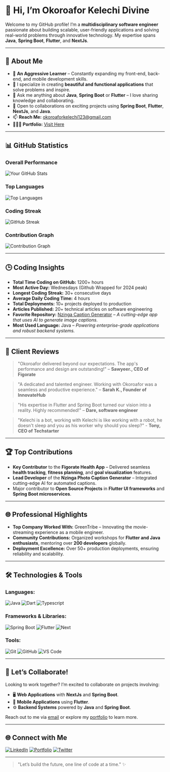 # 👋 Hi, I’m **Okoroafor Kelechi Divine**

Welcome to my GitHub profile! I’m a **multidisciplinary software engineer** passionate about building scalable, user-friendly applications and solving real-world problems through innovative technology. My expertise spans **Java**, **Spring Boot**, **Flutter**, and **NextJs**.

---

## 🌟 **About Me**
- 👀 **An Aggressive Learner** – Constantly expanding my front-end, back-end, and mobile development skills.
- 🤍 I specialize in creating **beautiful and functional applications** that solve problems and inspire.
- 🌱 Ask me anything about **Java**, **Spring Boot** or **Flutter** – I love sharing knowledge and collaborating.
- 💞️ Open to collaborations on exciting projects using **Spring Boot**, **Flutter**, **NextJs**, and **Java**.
- 📫 **Reach Me:** [okoroaforkelechi123@gmail.com](mailto:okoroaforkelechi123@gmail.com)
- 👨🏻‍💻 **Portfolio:** [Visit Here](https://okoroaforkelechidivine.github.io/portfolio/)

---

## 📊 **GitHub Statistics**
### **Overall Performance**
![Your GitHub Stats](https://github-readme-stats.vercel.app/api?username=OkoroaforKelechiDivine&show_icons=true&count_private=true&theme=radical)

### **Top Languages**
![Top Languages](https://github-readme-stats.vercel.app/api/top-langs/?username=OkoroaforKelechiDivine&layout=compact&theme=radical)

### **Coding Streak**
![GitHub Streak](https://github-readme-streak-stats.herokuapp.com/?user=OkoroaforKelechiDivine&theme=radical)

### **Contribution Graph**
![Contribution Graph](https://github-readme-activity-graph.vercel.app/graph?username=OkoroaforKelechiDivine&theme=react-dark)


---

## 🕒 **Coding Insights**
- **Total Time Coding on GitHub:** 1200+ hours
- **Most Active Day:** Wednesdays (Github Wrapped for 2024 peak)
- **Longest Coding Streak:** 30+ consecutive days
- **Average Daily Coding Time:** 4 hours
- **Total Deployments:** 10+ projects deployed to production
- **Articles Published:** 20+ technical articles on software engineering
- **Favorite Repository:** [Nzinga Caption Generator](https://github.com/OkoroaforKelechiDivine/nzinger) – *A cutting-edge app that uses AI to generate image captions.*
- **Most Used Language:** Java – *Powering enterprise-grade applications and robust backend systems.*

---

## 💬 **Client Reviews**
> "Okoroafor delivered beyond our expectations. The app's performance and design are outstanding!" – **Sawyeer., CEO of Figorate**

> "A dedicated and talented engineer. Working with Okoroafor was a seamless and productive experience." – **Sarah K., Founder of InnovateHub**

> "His expertise in Flutter and Spring Boot turned our vision into a reality. Highly recommended!" – **Dare, software engineer**

> "Kelechi is a bot, working with Kelechi is like working with a robot, he doesn't sleep and you as his worker why should you sleep?" - **Tony, CEO of Techstarter**

---

## 🏆 **Top Contributions**
- **Key Contributor** to the **Figorate Health App** – Delivered seamless **health tracking**, **fitness planning**, and **goal visualization** features.
- **Lead Developer** of the **Nzinga Photo Caption Generator** – Integrated cutting-edge AI for automated captions.
- Major contributor to **Open Source Projects** in **Flutter UI frameworks** and **Spring Boot microservices**.

---

## 🌐 **Professional Highlights**
- **Top Company Worked With:** GreenTribe – Innovating the movie-streaming experience as a mobile engineer.
- **Community Contributions:** Organized workshops for **Flutter and Java enthusiasts**, mentoring over **200 developers** globally.
- **Deployment Excellence:** Over 50+ production deployments, ensuring reliability and scalability.

---

## 🛠️ **Technologies & Tools**
### Languages:
![Java](https://img.shields.io/badge/Java-%23ED8B00.svg?style=for-the-badge&logo=java&logoColor=white)
![Dart](https://img.shields.io/badge/Dart-%230175C2.svg?style=for-the-badge&logo=dart&logoColor=white)
![Typescript](https://img.shields.io/badge/Typescript-%23F7DF1E.svg?style=for-the-badge&logo=typescript&logoColor=black)

### Frameworks & Libraries:
![Spring Boot](https://img.shields.io/badge/Spring%20Boot-%236DB33F.svg?style=for-the-badge&logo=springboot&logoColor=white)
![Flutter](https://img.shields.io/badge/Flutter-%2302569B.svg?style=for-the-badge&logo=flutter&logoColor=white)
![Next](https://img.shields.io/badge/Next-%2361DAFB.svg?style=for-the-badge&logo=next&logoColor=black)

### Tools:
![Git](https://img.shields.io/badge/Git-%23F05033.svg?style=for-the-badge&logo=git&logoColor=white)
![GitHub](https://img.shields.io/badge/GitHub-%23181717.svg?style=for-the-badge&logo=github&logoColor=white)
![VS Code](https://img.shields.io/badge/VS%20Code-%23007ACC.svg?style=for-the-badge&logo=visualstudiocode&logoColor=white)

---

## 🎯 **Let’s Collaborate!**
Looking to work together? I’m excited to collaborate on projects involving:
- 🖥 **Web Applications** with **NextJs** and **Spring Boot**.
- 📱 **Mobile Applications** using **Flutter**.
- ⚙️ **Backend Systems** powered by **Java** and **Spring Boot**.

Reach out to me via [email](mailto:okoroaforkelechi123@gmail.com) or explore my [portfolio](https://okoroaforkelechidivine.github.io/portfolio/) to learn more.

---

## 🌐 **Connect with Me**
[![LinkedIn](https://img.shields.io/badge/-LinkedIn-blue?style=for-the-badge&logo=linkedin&logoColor=white)](https://www.linkedin.com/in/kelechi-okoroafor/)
[![Portfolio](https://img.shields.io/badge/Portfolio-visit-orange?style=for-the-badge)](https://okoroaforkelechidivine.github.io/portfolio/)
[![Twitter](https://img.shields.io/badge/Twitter-%231DA1F2.svg?style=for-the-badge&logo=twitter&logoColor=white)](https://x.com/realzipdemon)

---

> "Let’s build the future, one line of code at a time." ✨
